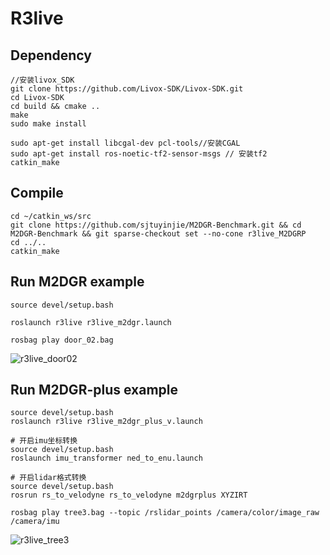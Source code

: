 # R3live
## Dependency
```
//安装livox_SDK
git clone https://github.com/Livox-SDK/Livox-SDK.git
cd Livox-SDK
cd build && cmake ..
make
sudo make install

sudo apt-get install libcgal-dev pcl-tools//安装CGAL
sudo apt-get install ros-noetic-tf2-sensor-msgs // 安装tf2
catkin_make
```
## Compile

```
cd ~/catkin_ws/src
git clone https://github.com/sjtuyinjie/M2DGR-Benchmark.git && cd M2DGR-Benchmark && git sparse-checkout set --no-cone r3live_M2DGRP
cd ../..
catkin_make
```

## Run M2DGR example

```
source devel/setup.bash

roslaunch r3live r3live_m2dgr.launch

rosbag play door_02.bag
```
![r3live_door02](https://github.com/sjtuyinjie/M2DGR-Benchmark/blob/main/r3live_M2DGRP/image/Peek%202024-10-17%2022-30.gif)
## Run M2DGR-plus example
```
source devel/setup.bash
roslaunch r3live r3live_m2dgr_plus_v.launch

# 开启imu坐标转换
source devel/setup.bash
roslaunch imu_transformer ned_to_enu.launch

# 开启lidar格式转换
source devel/setup.bash
rosrun rs_to_velodyne rs_to_velodyne m2dgrplus XYZIRT

rosbag play tree3.bag --topic /rslidar_points /camera/color/image_raw /camera/imu

```
![r3live_tree3](https://github.com/sjtuyinjie/M2DGR-Benchmark/blob/main/r3live_M2DGRP/image/plus.gif)

